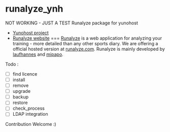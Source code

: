 # runalyze_ynh
NOT WORKING - JUST A TEST
Runalyze package for yunohost
- [Yunohost project](https://yunohost.org)
- [Runalyze website](https://runalyze.com/)
===
[Runalyze](https://blog.runalyze.com) is a web application for analyzing your training - more detailed than any other sports diary.
We are offering a official hosted version at [runalyze.com](https://runalyze.com).
Runalyze is mainly developed by [laufhannes](https://github.com/laufhannes) and [mipapo](https://github.com/mipapo).

Todo :
- [ ] find licence
- [ ] install
- [ ] remove
- [ ] upgrade
- [ ] backup
- [ ] restore
- [ ] check_process
- [ ] LDAP integration

Contribution Welcome :)
